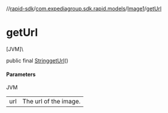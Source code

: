 //[rapid-sdk](../../../index.md)/[com.expediagroup.sdk.rapid.models](../index.md)/[Image1](index.md)/[getUrl](get-url.md)

# getUrl

[JVM]\

public final [String](https://docs.oracle.com/javase/8/docs/api/java/lang/String.html)[getUrl](get-url.md)()

#### Parameters

JVM

| | |
|---|---|
| url | The url of the image. |

